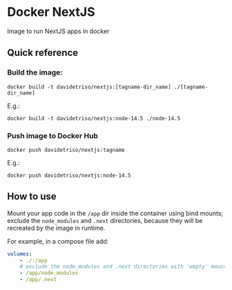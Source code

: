 # Docker NextJS

Image to run NextJS apps in docker

## Quick reference

### Build the image:

```
docker build -t davidetriso/nextjs:[tagname-dir_name] ./[tagname-dir_name]
```

E.g.:

```
docker build -t davidetriso/nextjs:node-14.5 ./node-14.5
```

### Push image to Docker Hub

```
docker push davidetriso/nextjs:tagname
```

E.g.:

```
docker push davidetriso/nextjs:node-14.5
```

## How to use

Mount your app code in the `/app` dir inside the container using bind mounts; exclude the `node_modules` and `.next` directories, because they will be recreated by the image in runtime.

For example, in a compose file add:

```yaml
volumes:
    - ./:/app
    # exclude the node_modules and .next directories with 'empty' mounts
    - /app/node_modules
    - /app/.next
```

